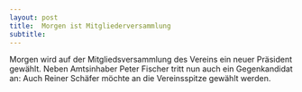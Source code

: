 ```yaml
---
layout: post
title:  Morgen ist Mitgliederversammlung
subtitle:  
---
```


Morgen wird auf der Mitgliedsversammlung des Vereins ein neuer Präsident gewählt. Neben Amtsinhaber Peter Fischer tritt nun auch ein Gegenkandidat an: Auch Reiner Schäfer möchte an die Vereinsspitze gewählt werden. 


